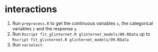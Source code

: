 # interactions

1. Run `preprocess.R` to get the continuous variables `x`, the categorical
  variables `z` and the response `y`.
2. Run `Rscript fit_glinternet.R glinternet_models/00.RData` up to 
  `Rscript fit_glinternet.R glinternet_models/99.RData`
3. Run `varselect`.


